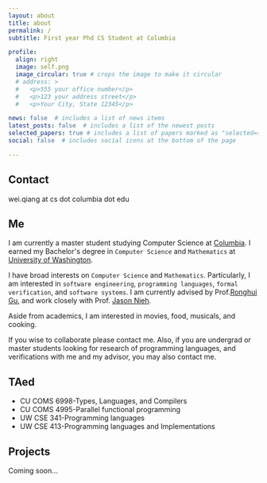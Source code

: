 ```yaml
---
layout: about
title: about
permalink: /
subtitle: First year Phd CS Student at Columbia

profile:
  align: right
  image: self.png
  image_circular: true # crops the image to make it circular
  # address: >
  #   <p>555 your office number</p>
  #   <p>123 your address street</p>
  #   <p>Your City, State 12345</p>

news: false  # includes a list of news items
latest_posts: false  # includes a list of the newest posts
selected_papers: true # includes a list of papers marked as "selected={true}"
social: false  # includes social icons at the bottom of the page

---
```


## Contact
wei.qiang at cs dot columbia dot edu

## Me
I am currently a master student studying Computer Science at [Columbia](https://cs.columbia.edu). I earned my Bachelor's degree in `Computer Science` and `Mathematics` at [University of Washington](https://www.washington.edu).

I have broad interests on `Computer Science` and `Mathematics`. Particularly, I am interested in `software engineering`, `programming languages`, `formal verification`, and `software systems`. I am currently advised by Prof.[Ronghui Gu](https://www.cs.columbia.edu/~rgu/), and work closely with Prof. [Jason Nieh](https://www.cs.columbia.edu/~nieh/). 

Aside from academics, I am interested in movies, food, musicals, and cooking.

If you wise to collaborate please contact me. Also, if you are undergrad or master students looking for research of programming languages, and verifications with me and my advisor, you may also contact me.


## TAed
  - CU COMS 6998-Types, Languages, and Compilers
  - CU COMS 4995-Parallel functional programming
  - UW CSE 341-Programming languages
  - UW CSE 413-Programming languages and Implementations

## Projects
Coming soon...

<!-- Link to your social media connections, too. This theme is set up to use [Font Awesome icons](http://fortawesome.github.io/Font-Awesome/) and [Academicons](https://jpswalsh.github.io/academicons/), like the ones below. Add your Facebook, Twitter, LinkedIn, Google Scholar, or just disable all of them. -->
